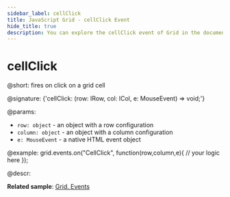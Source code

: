 ```yaml
---
sidebar_label: cellClick
title: JavaScript Grid - cellClick Event 
hide_title: true
description: You can explore the cellClick event of Grid in the documentation of the DHTMLX JavaScript UI library. Browse developer guides and API reference, try out code examples and live demos, and download a free 30-day evaluation version of DHTMLX Suite 7.
---
```

 
# cellClick

@short: fires on click on a grid cell

@signature: {'cellClick: (row: IRow, col: ICol, e: MouseEvent) => void;'}

@params:
- `row: object` - an object with a row configuration
- `column: object` - an object with a column configuration
- `e: MouseEvent` - a native HTML event object

@example:
grid.events.on("CellClick", function(row,column,e){
     // your logic here
});

@descr:

**Related sample**: [Grid. Events](https://snippet.dhtmlx.com/9zeyp4ds)
